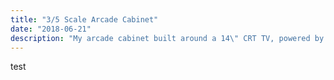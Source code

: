 ```yaml
---
title: "3/5 Scale Arcade Cabinet"
date: "2018-06-21"
description: "My arcade cabinet built around a 14\" CRT TV, powered by a Raspberry Pi running Lakka with QMK controls"
---
```

test